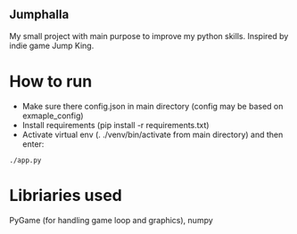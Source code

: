 ## Jumphalla

My small project with main purpose to improve my python skills.
Inspired by indie game Jump King.

# How to run
- Make sure there config.json in main directory (config may be based on exmaple_config)
- Install requirements (pip install -r requirements.txt)
- Activate virtual env (. ./venv/bin/activate from main directory) and then enter:
```
./app.py
```

# Libriaries used
PyGame (for handling game loop and graphics), numpy